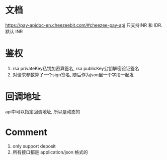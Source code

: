 文档
=============
https://pay-apidoc-en.cheezeebit.com/#cheezee-pay-api
只支持INR 和 IDR. 默认 INR

鉴权
==============
1. rsa privateKey私钥加密算签名, rsa publicKey公钥解密验证签名
2. 对请求参数算了一个sign签名, 随后作为json里一个字段一起发

回调地址
==============
api中可以指定回调地址, 所以是动态的


Comment
===============
1. only support deposit
2. 所有接口都是 application/json 格式的
